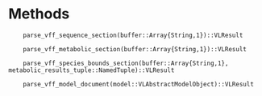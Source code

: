 # Methods
```@docs
    parse_vff_sequence_section(buffer::Array{String,1})::VLResult
```

```@docs
    parse_vff_metabolic_section(buffer::Array{String,1})::VLResult
```

```@docs
    parse_vff_species_bounds_section(buffer::Array{String,1}, metabolic_results_tuple::NamedTuple)::VLResult
```

```@docs
    parse_vff_model_document(model::VLAbstractModelObject)::VLResult
```